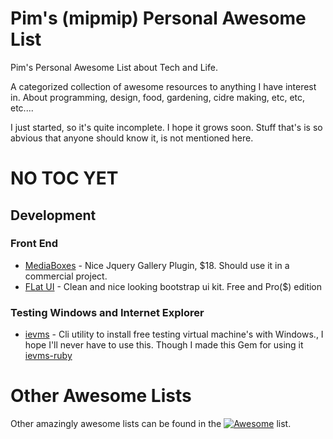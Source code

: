 # Pim's (mipmip) Personal Awesome List

Pim's Personal Awesome List about Tech and Life.

A categorized collection of awesome resources to anything I have interest in.  About programming, design, food, gardening, cidre making,  etc, etc, etc....

I just started, so it's quite incomplete.  I hope it grows soon. Stuff
that's is so abvious that anyone should know it, is not mentioned here.

<!-- START doctoc generated TOC please keep comment here to allow auto update -->
<!-- DON'T EDIT THIS SECTION, INSTEAD RE-RUN doctoc TO UPDATE -->

# NO TOC YET

<!-- END doctoc generated TOC please keep comment here to allow auto update -->

## Development

### Front End
* [MediaBoxes](http://www.davidbo.dreamhosters.com/plugins/mediaBoxes/example/demo1.html) - Nice Jquery Gallery Plugin, $18. Should use it  in a commercial project.
* [FLat UI](http://designmodo.github.io/Flat-UI/) - Clean and nice looking bootstrap ui kit. Free and Pro($) edition

### Testing Windows and Internet Explorer
* [ievms](http://xdissent.github.io/ievms/) - Cli utility to install free testing
  virtual machine's with Windows., I hope I'll never have to use this. Though I
  made this Gem for using it [ievms-ruby](https://github.com/mipmip/ievms-ruby)


# Other Awesome Lists

Other amazingly awesome lists can be found in the [![Awesome](https://cdn.rawgit.com/sindresorhus/awesome/d7305f38d29fed78fa85652e3a63e154dd8e8829/media/badge.svg)](https://github.com/sindresorhus/awesome) list.
